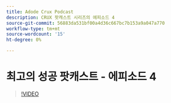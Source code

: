 ```yaml
---
title: Adode Crux Podcast
description: CRUX 팟캐스트 시리즈의 에피소드 4
source-git-commit: 56883da531bf00a4d36c667bc7b153a9a047a770
workflow-type: tm+mt
source-wordcount: '15'
ht-degree: 0%

---
```


# 최고의 성공 팟캐스트 - 에피소드 4

>[!VIDEO](https://video.tv.adobe.com/v/3428830?quality=12learn=on)
